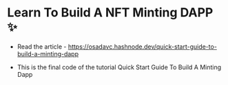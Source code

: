 # Learn To Build A NFT Minting DAPP ✨

- Read the article - https://osadavc.hashnode.dev/quick-start-guide-to-build-a-minting-dapp

- This is the final code of the tutorial Quick Start Guide To Build A Minting Dapp
